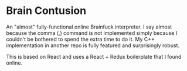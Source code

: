 # Brain Contusion
An "almost" fully-functional online Brainfuck interpreter. I say almost because the comma (,) command is not implemented simply because I couldn't be bothered to spend the extra time to do it. My C++ implementation in another repo is fully featured and surprisingly robust.

This is based on React and uses a React + Redux boilerplate that I found online.
